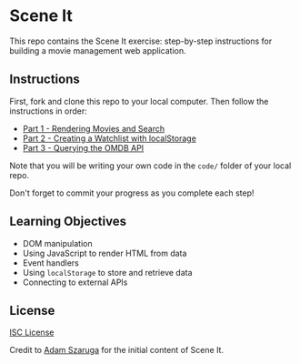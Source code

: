 # Scene It

This repo contains the Scene It exercise: step-by-step instructions for building
a movie management web application.

## Instructions

First, fork and clone this repo to your local computer. Then follow the instructions in order:

- [Part 1 - Rendering Movies and Search](instructions/part1.md)
- [Part 2 - Creating a Watchlist with localStorage](instructions/part2.md)
- [Part 3 - Querying the OMDB API](instructions/part3.md)

Note that you will be writing your own code in the `code/` folder of your local repo.

Don't forget to commit your progress as you complete each step!

## Learning Objectives

- DOM manipulation
- Using JavaScript to render HTML from data
- Event handlers
- Using `localStorage` to store and retrieve data
- Connecting to external APIs

## License

[ISC License](LICENSE.md)

Credit to [Adam Szaruga](https://github.com/adamszaruga) for the initial content of Scene It.
